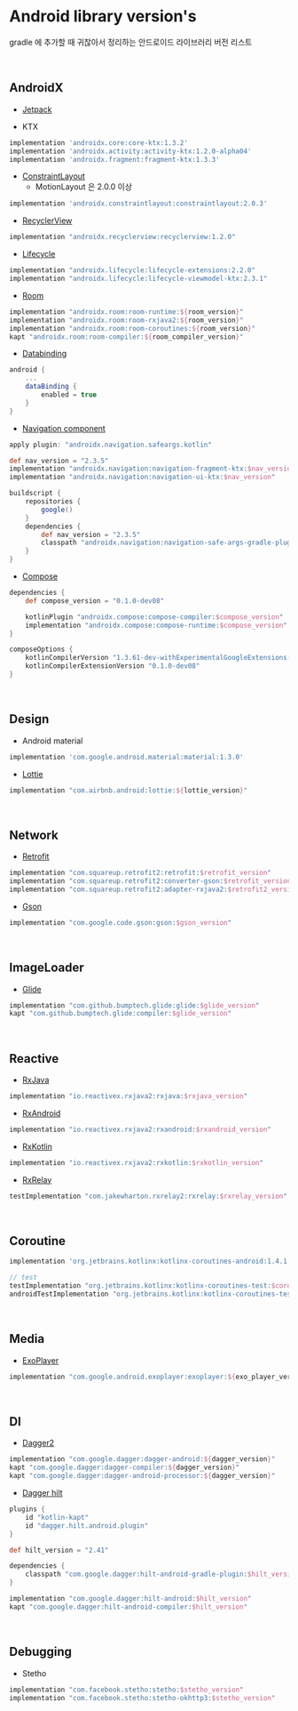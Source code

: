# Android library version's

gradle 에 추가할 때 귀찮아서 정리하는 안드로이드 라이브러리 버전 리스트

<br>


## AndroidX
- [Jetpack](https://developer.android.com/jetpack/androidx/versions/all-channel)

- KTX
```groovy
implementation 'androidx.core:core-ktx:1.3.2'
implementation 'androidx.activity:activity-ktx:1.2.0-alpha04'
implementation 'androidx.fragment:fragment-ktx:1.3.3'
```

- [ConstraintLayout](https://developer.android.com/jetpack/androidx/releases/constraintlayout)
  - MotionLayout 은 2.0.0 이상

```groovy
implementation 'androidx.constraintlayout:constraintlayout:2.0.3'
```

- [RecyclerView](https://developer.android.com/jetpack/androidx/releases/recyclerview)

```groovy
implementation "androidx.recyclerview:recyclerview:1.2.0"
```

- [Lifecycle](https://developer.android.com/jetpack/androidx/releases/lifecycle)
```groovy
implementation "androidx.lifecycle:lifecycle-extensions:2.2.0"
implementation "androidx.lifecycle:lifecycle-viewmodel-ktx:2.3.1"
```

- [Room](https://developer.android.com/jetpack/androidx/releases/room)

```groovy
implementation "androidx.room:room-runtime:${room_version}"
implementation "androidx.room:room-rxjava2:${room_version}"
implementation "androidx.room:room-coroutines:${room_version}"
kapt "androidx.room:room-compiler:${room_compiler_version}"
```

- [Databinding](https://developer.android.com/jetpack/androidx/releases/databinding)

```groovy
android {
    ...
    dataBinding {
        enabled = true
    }
}
```

- [Navigation component](https://developer.android.com/jetpack/androidx/releases/navigation)

```groovy
apply plugin: "androidx.navigation.safeargs.kotlin"

def nav_version = "2.3.5"
implementation "androidx.navigation:navigation-fragment-ktx:$nav_version"
implementation "androidx.navigation:navigation-ui-ktx:$nav_version"

buildscript {
    repositories {
        google()
    }
    dependencies {
        def nav_version = "2.3.5"
        classpath "androidx.navigation:navigation-safe-args-gradle-plugin:$nav_version"
    }
}
```

- [Compose](https://developer.android.com/jetpack/androidx/releases/compose)

```groovy
dependencies {
    def compose_version = "0.1.0-dev08"

    kotlinPlugin "androidx.compose:compose-compiler:$compose_version"
    implementation "androidx.compose:compose-runtime:$compose_version"
}

composeOptions {
    kotlinCompilerVersion "1.3.61-dev-withExperimentalGoogleExtensions-20200129"
    kotlinCompilerExtensionVersion "0.1.0-dev08"
}
```



<br>

## Design

- Android material

```groovy
implementation 'com.google.android.material:material:1.3.0'
```

- [Lottie](https://github.com/airbnb/lottie-android/releases)

```groovy
implementation "com.airbnb.android:lottie:${lottie_version}"
```



<br>

## Network

- [Retrofit](https://github.com/square/retrofit/blob/master/CHANGELOG.md#change-log)

```groovy
implementation "com.squareup.retrofit2:retrofit:$retrofit_version"
implementation "com.squareup.retrofit2:converter-gson:$retrofit_version"
implementation "com.squareup.retrofit2:adapter-rxjava2:$retrofit2_version"
```

- [Gson](https://github.com/google/gson/blob/master/CHANGELOG.md)

```groovy
implementation "com.google.code.gson:gson:$gson_version"
```



<br>

## ImageLoader

- [Glide](https://github.com/bumptech/glide/releases)

```groovy
implementation "com.github.bumptech.glide:glide:$glide_version"
kapt "com.github.bumptech.glide:compiler:$glide_version"
```



<br>

## Reactive

- [RxJava](https://github.com/ReactiveX/RxJava/releases)

```groovy
implementation "io.reactivex.rxjava2:rxjava:$rxjava_version"
```

- [RxAndroid](https://github.com/ReactiveX/RxAndroid/releases)

```groovy
implementation "io.reactivex.rxjava2:rxandroid:$rxandroid_version"
```

- [RxKotlin](https://github.com/ReactiveX/RxKotlin/releases)

```groovy
implementation "io.reactivex.rxjava2:rxkotlin:$rxkotlin_version"
```

- [RxRelay](https://github.com/JakeWharton/RxRelay/releases)

```groovy
testImplementation "com.jakewharton.rxrelay2:rxrelay:$rxrelay_version"
```



<br>

## Coroutine

```groovy
implementation 'org.jetbrains.kotlinx:kotlinx-coroutines-android:1.4.1'

// test
testImplementation "org.jetbrains.kotlinx:kotlinx-coroutines-test:$coroutine_version"
androidTestImplementation "org.jetbrains.kotlinx:kotlinx-coroutines-test:$coroutine_version"
```



<br>

## Media

- [ExoPlayer](https://github.com/google/ExoPlayer/blob/release-v2/RELEASENOTES.md)

```groovy
implementation "com.google.android.exoplayer:exoplayer:${exo_player_version}"
```



<br>

## DI

- [Dagger2](https://github.com/google/dagger/releases)

```groovy
implementation "com.google.dagger:dagger-android:${dagger_version}"
kapt "com.google.dagger:dagger-compiler:${dagger_version}"
kapt "com.google.dagger:dagger-android-processor:${dagger_version}"
```

- [Dagger hilt](https://github.com/google/dagger/releases)

```groovy
plugins {
    id "kotlin-kapt"
    id "dagger.hilt.android.plugin"
}

def hilt_version = "2.41"

dependencies {
    classpath "com.google.dagger:hilt-android-gradle-plugin:$hilt_version"
}

implementation "com.google.dagger:hilt-android:$hilt_version"
kapt "com.google.dagger:hilt-android-compiler:$hilt_version"
```

<br>

## Debugging

- Stetho

```groovy
implementation "com.facebook.stetho:stetho:$stetho_version"
implementation "com.facebook.stetho:stetho-okhttp3:$stetho_version"
```


